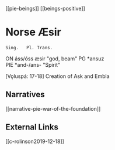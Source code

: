 [[pie-beings]]
[[beings-positive]]
# Norse Æsir
	Sing.	Pl.	Trans.
ON	áss/óss	æsir	"god, beam"
PG	*ansuz		
PIE	*and-/ans-		"Spirit"


[Vǫluspá: 17-18] Creation of Ask and Embla
## Narratives
[[narrative-pie-war-of-the-foundation]]

## External Links
[[c-rolinson2019-12-18]]
